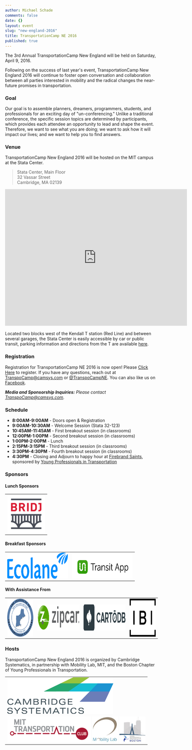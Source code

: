```yaml
---
author: Michael Schade
comments: false
date: {}
layout: event
slug: "new-england-2016"
title: TransportationCamp NE 2016 
published: true
---
```

The 3rd Annual TransportationCamp New England will be held on Saturday, April 9, 2016.

Following on the success of last year's event, TransportationCamp New England 2016 will continue to foster open conversation and collaboration between all parties interested in mobility and the radical changes the near-future promises in transportation.

### Goal

Our goal is to assemble planners, dreamers, programmers, students, and professionals for an exciting day of "un-conferencing." Unlike a traditional conference, the specific session topics are determined by participants, which provides each attendee an opportunity to lead and shape the event. Therefore, we want to see what you are doing; we want to ask how it will impact our lives; and we want to help you to find answers.

### Venue

TransportationCamp New England 2016 will be hosted on the MIT campus at the Stata Center.

> Stata Center, Main Floor<br>
> 32 Vassar Street<br>
> Cambridge, MA 02139 

<iframe src="https://www.google.com/maps/embed?pb=!1m18!1m12!1m3!1d2948.103113345732!2d-71.09250915653865!3d42.361641718433624!2m3!1f0!2f0!3f0!3m2!1i1024!2i768!4f13.1!3m3!1m2!1s0x89e370a95d3025a9%3A0xb1de557289ff6bbe!2sRay+and+Maria+Stata+Center%2C+Cambridge%2C+MA+02142!5e0!3m2!1sen!2sus!4v1452117338124" width="600" height="450" frameborder="0" style="border:0" allowfullscreen></iframe>

Located two blocks west of the Kendall T station (Red Line) and between several garages, the Stata Center is easily accessible by car or public transit, parking information and directions from the T are available [here](http://www.gbcacm.org/venues/cambridge/mit-building-32-stata-center.html).

### Registration

Registration for TransportationCamp NE 2016 is now open! Please [Click Here](https://www.eventbrite.com/e/transportationcamp-new-england-2016-tickets-19296075080) to register. If you have any questions, reach out at <TranspoCamp@camsys.com> or [@TranspoCampNE](https://twitter.com/TranspoCampNE). You can also like us on [Facebook](https://www.facebook.com/pages/TransportationCamp-New-England/219391578269518).

_**Media and Sponsorship Inquiries:** Please contact <TranspoCamp@camsys.com>._

### Schedule

* **8:00AM-9:00AM** - Doors open & Registration
* **9:00AM-10:30AM** - Welcome Session (Stata 32-123)
* **10:45AM-11:45AM** - First breakout session (in classrooms)
* **12:00PM-1:00PM** - Second breakout session (in classrooms)
* **1:00PM-2:00PM** - Lunch 
* **2:15PM-3:15PM** - Third breakout session (in classrooms)
* **3:30PM-4:30PM** - Fourth breakout session (in classrooms)
* **4:30PM** - Closing and Adjourn to happy hour at [Firebrand Saints](http://firebrandsaints.com/), sponsored by [Young Professionals in Transportation](http://yptransportation.org/chapters/yptnyc/)

### Sponsors

#### Lunch Sponsors

<table align="center">
<tr>
<td style="vertical-align: center;"><a href="http://www.bridj.com/"><img src="hosts/sponsor-Bridj.jpg" height="125" width="125" alt="Bridj"></a></td>
</tr>
</table>


#### Breakfast Sponsors

<table align="center">
<tr>
<td style="vertical-align: center;"><a href="http://www.ecolane.com/"><img src="hosts/sponsor-ecolane.png" height="86" width="200" alt="Ecolane"></a></td>
<td style="vertical-align: center;"><a href="http://transitapp.com/"><img src="hosts/sponsor-transit_app.png" height="86" width="200" alt="TransitApp"></a></td>
</tr>
</table>

#### With Assistance From

<table align="center">
<tr>
<td style="vertical-align: center;"><a href="http://neite.org/"><img src="hosts/NEITE-logo_round.png" height="125" width="125" alt="neite"></a></td>
<td style="vertical-align: center;"><a href="http://www.zipcar.com/"><img src="hosts/Zipcar Logo New Shield Horizontal ( JPEG ).jpg" height="86" width="200" alt="Zipcar"></a></td>
<td style="vertical-align: center;"><a href="https://cartodb.com/"><img src="hosts/logos_full_cartodb_light.png" height="86" width="200" alt="CartoDB"></a></td>
<td style="vertical-align: center;"><a href="http://transitapp.com/"><img src="hosts/IBI Primary Logo - Black.jpg" height="125" width="125" alt="TransitApp"></a></td>
</tr>
</table>

### Hosts

TransportationCamp New England 2016 is organized by Cambridge Systematics, in partnership with Mobility Lab, MIT, and the Boston Chapter of Young Professionals in Transportation.

<table align="center">
<tr><td style="vertical-align: center;"><a href="http://www.camsys.com/"><img src="hosts/organizer_cs_2.png" height="120" width="350" alt="Cambridge Systematics"></a></td></tr>
<tr>
<td style="vertical-align: center;"><a href="http://web.mit.edu/"><img src="hosts/t-club.png" height="86" width="276" alt="YPT New York City"></a>
<a href="http://mobilitylab.org/"><img src="hosts/organizer_mobilitylab.png" height="86" width="86" alt="Mobility Labs"></a>
<a href="http://www.yptboston.org/"><img src="hosts/organizer_ypt.png" height="86" width="86" alt="YPT"></a>
</tr>
</table>


<style type="text/css">
li {padding-bottom: 0;}
li p {margin-bottom: 0;}
img.biopic {float:right; margin-left: 0.5em;}
</style>
